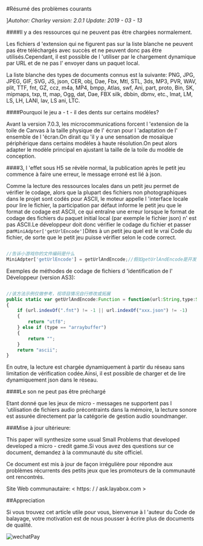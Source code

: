 #Résumé des problèmes courants

]*Autohor: Charley version: 2.0.1 Update: 2019 - 03 - 13*

####Il y a des ressources qui ne peuvent pas être chargées normalement.

Les fichiers d 'extension qui ne figurent pas sur la liste blanche ne peuvent pas être téléchargés avec succès et ne peuvent donc pas être utilisés.Cependant, il est possible de l 'utiliser par le chargement dynamique par URL et de ne pas l' envoyer dans un paquet local.

La liste blanche des types de documents connus est la suivante: PNG, JPG, JPEG, GIF, SVG, JS, json, CER, obj, Dae, Fbx, Mtl, STL, 3ds, MP3, PVR, WAV, plit, TTF, fnt, GZ, ccz, m4a, MP4, bmpp, Atlas, swf, Ani, part, proto, Bin, SK, mipmaps, txp, tt, map, Ogg, dat, Dae, FBX silk, dbbin, dbmv, etc., lmat, LM, LS, LH, LANI, lav, LS ani, LTC.



####Pourquoi le jeu a - t - il des dents sur certains modèles?

Avant la version 7.0.3, les microcommunications forcent l 'extension de la toile de Canvas à la taille physique de l' écran pour l 'adaptation de l' ensemble de l 'écran.On dirait qu 'il y a une sensation de mosaïque périphérique dans certains modèles à haute résolution.On peut alors adapter le modèle principal en ajustant la taille de la toile du modèle de conception.



####3, l 'effet sous H5 se révèle normal, la publication après le petit jeu commence à faire une erreur, le message erroné est lié à json.

Comme la lecture des ressources locales dans un petit jeu permet de vérifier le codage, alors que la plupart des fichiers non photographiques dans le projet sont codés pour ASCII, le moteur appelle l 'interface locale pour lire le fichier, la participation par défaut informe le petit jeu que le format de codage est ASCII, ce qui entraîne une erreur lorsque le format de codage des fichiers du paquet initial local (par exemple le fichier json) n' est pas ASCII.Le développeur doit donc vérifier le codage du fichier et passer par`MiniAdpter['getUrlEncode']`Dites à un petit jeu quel est le vrai Code du fichier, de sorte que le petit jeu puisse vérifier selon le code correct.


```js

//告诉小游戏你的文件编码是什么
MiniAdpter['getUrlEncode'] = getUrlAndEncode;//假如getUrlAndEncode是开发者识别文件编码的方法
```


Exemples de méthodes de codage de fichiers d 'identification de l' Développeur (version AS3):


```javascript

//该方法示例仅做参考，视项目情况自行修改或拓展
public static var getUrlAndEncode:Function = function(url:String,type:String):String
{
	if (url.indexOf(".fnt") != -1 || url.indexOf("xxx.json") != -1) 
    {
		return "utf8";
	} else if (type == "arraybuffer") 
    {
		return "";
	}
	return "ascii";
}
```




En outre, la lecture est chargée dynamiquement à partir du réseau sans limitation de vérification codée.Ainsi, il est possible de charger et de lire dynamiquement json dans le réseau.



####Le son ne peut pas être préchargé

Etant donné que les jeux de micro - messages ne supportent pas l 'utilisation de fichiers audio précontraints dans la mémoire, la lecture sonore est assurée directement par la catégorie de gestion audio soundmanger.







###Mise à jour ultérieure:

This paper will synthesize some usual Small Problems that developed developed a micro - credit game.Si vous avez des questions sur ce document, demandez à la communauté du site officiel.

Ce document est mis à jour de façon irrégulière pour répondre aux problèmes récurrents des petits jeux que les promoteurs de la communauté ont rencontrés.

Site Web communautaire: < https: / / ask.layabox.com >



##Appreciation

Si vous trouvez cet article utile pour vous, bienvenue à l 'auteur du Code de balayage, votre motivation est de nous pousser à écrire plus de documents de qualité.

![wechatPay](../../../wechatPay.jpg)